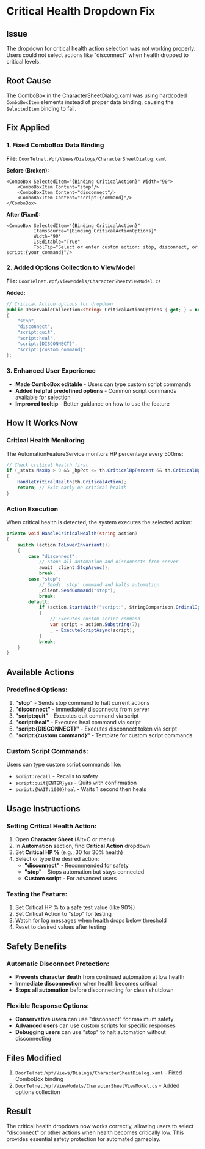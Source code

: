 # Critical Health Dropdown Fix

## Issue
The dropdown for critical health action selection was not working properly. Users could not select actions like "disconnect" when health dropped to critical levels.

## Root Cause
The ComboBox in the CharacterSheetDialog.xaml was using hardcoded `ComboBoxItem` elements instead of proper data binding, causing the `SelectedItem` binding to fail.

## Fix Applied

### 1. **Fixed ComboBox Data Binding**
**File:** `DoorTelnet.Wpf/Views/Dialogs/CharacterSheetDialog.xaml`

**Before (Broken):**
```xaml
<ComboBox SelectedItem="{Binding CriticalAction}" Width="90">
    <ComboBoxItem Content="stop"/>
    <ComboBoxItem Content="disconnect"/>
    <ComboBoxItem Content="script:{command}"/>
</ComboBox>
```

**After (Fixed):**
```xaml
<ComboBox SelectedItem="{Binding CriticalAction}" 
          ItemsSource="{Binding CriticalActionOptions}"
          Width="90" 
          IsEditable="True"
          ToolTip="Select or enter custom action: stop, disconnect, or script:{your_command}"/>
```

### 2. **Added Options Collection to ViewModel**
**File:** `DoorTelnet.Wpf/ViewModels/CharacterSheetViewModel.cs`

**Added:**
```csharp
// Critical Action options for dropdown
public ObservableCollection<string> CriticalActionOptions { get; } = new ObservableCollection<string>
{
    "stop",
    "disconnect", 
    "script:quit",
    "script:heal",
    "script:{DISCONNECT}",
    "script:{custom command}"
};
```

### 3. **Enhanced User Experience**
- **Made ComboBox editable** - Users can type custom script commands
- **Added helpful predefined options** - Common script commands available for selection
- **Improved tooltip** - Better guidance on how to use the feature

## How It Works Now

### **Critical Health Monitoring**
The AutomationFeatureService monitors HP percentage every 500ms:
```csharp
// Check critical health first
if (_stats.MaxHp > 0 && _hpPct <= th.CriticalHpPercent && th.CriticalHpPercent > 0)
{
    HandleCriticalHealth(th.CriticalAction);
    return; // Exit early on critical health
}
```

### **Action Execution**
When critical health is detected, the system executes the selected action:
```csharp
private void HandleCriticalHealth(string action)
{
    switch (action.ToLowerInvariant())
    {
        case "disconnect":
            // Stops all automation and disconnects from server
            await _client.StopAsync();
            break;
        case "stop":
            // Sends 'stop' command and halts automation
            _client.SendCommand("stop");
            break;
        default:
            if (action.StartsWith("script:", StringComparison.OrdinalIgnoreCase))
            {
                // Executes custom script command
                var script = action.Substring(7);
                _ = ExecuteScriptAsync(script);
            }
            break;
    }
}
```

## Available Actions

### **Predefined Options:**
1. **"stop"** - Sends stop command to halt current actions
2. **"disconnect"** - Immediately disconnects from server
3. **"script:quit"** - Executes quit command via script
4. **"script:heal"** - Executes heal command via script
5. **"script:{DISCONNECT}"** - Executes disconnect token via script
6. **"script:{custom command}"** - Template for custom script commands

### **Custom Script Commands:**
Users can type custom script commands like:
- `script:recall` - Recalls to safety
- `script:quit{ENTER}yes` - Quits with confirmation
- `script:{WAIT:1000}heal` - Waits 1 second then heals

## Usage Instructions

### **Setting Critical Health Action:**
1. Open **Character Sheet** (Alt+C or menu)
2. In **Automation** section, find **Critical Action** dropdown
3. Set **Critical HP %** (e.g., 30 for 30% health)
4. Select or type the desired action:
   - **"disconnect"** - Recommended for safety
   - **"stop"** - Stops automation but stays connected
   - **Custom script** - For advanced users

### **Testing the Feature:**
1. Set Critical HP % to a safe test value (like 90%)
2. Set Critical Action to "stop" for testing
3. Watch for log messages when health drops below threshold
4. Reset to desired values after testing

## Safety Benefits

### **Automatic Disconnect Protection:**
- **Prevents character death** from continued automation at low health
- **Immediate disconnection** when health becomes critical
- **Stops all automation** before disconnecting for clean shutdown

### **Flexible Response Options:**
- **Conservative users** can use "disconnect" for maximum safety
- **Advanced users** can use custom scripts for specific responses
- **Debugging users** can use "stop" to halt automation without disconnecting

## Files Modified
1. `DoorTelnet.Wpf/Views/Dialogs/CharacterSheetDialog.xaml` - Fixed ComboBox binding
2. `DoorTelnet.Wpf/ViewModels/CharacterSheetViewModel.cs` - Added options collection

## Result
The critical health dropdown now works correctly, allowing users to select "disconnect" or other actions when health becomes critically low. This provides essential safety protection for automated gameplay.